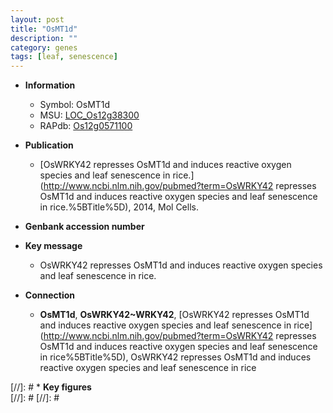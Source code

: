```yaml
---
layout: post
title: "OsMT1d"
description: ""
category: genes
tags: [leaf, senescence]
---
```


* **Information**  
    + Symbol: OsMT1d  
    + MSU: [LOC_Os12g38300](http://rice.plantbiology.msu.edu/cgi-bin/ORF_infopage.cgi?orf=LOC_Os12g38300)  
    + RAPdb: [Os12g0571100](http://rapdb.dna.affrc.go.jp/viewer/gbrowse_details/irgsp1?name=Os12g0571100)  

* **Publication**  
    + [OsWRKY42 represses OsMT1d and induces reactive oxygen species and leaf senescence in rice.](http://www.ncbi.nlm.nih.gov/pubmed?term=OsWRKY42 represses OsMT1d and induces reactive oxygen species and leaf senescence in rice.%5BTitle%5D), 2014, Mol Cells.

* **Genbank accession number**  

* **Key message**  
    + OsWRKY42 represses OsMT1d and induces reactive oxygen species and leaf senescence in rice.

* **Connection**  
    + __OsMT1d__, __OsWRKY42~WRKY42__, [OsWRKY42 represses OsMT1d and induces reactive oxygen species and leaf senescence in rice](http://www.ncbi.nlm.nih.gov/pubmed?term=OsWRKY42 represses OsMT1d and induces reactive oxygen species and leaf senescence in rice%5BTitle%5D), OsWRKY42 represses OsMT1d and induces reactive oxygen species and leaf senescence in rice

[//]: # * **Key figures**  
[//]: # 
[//]: # 
